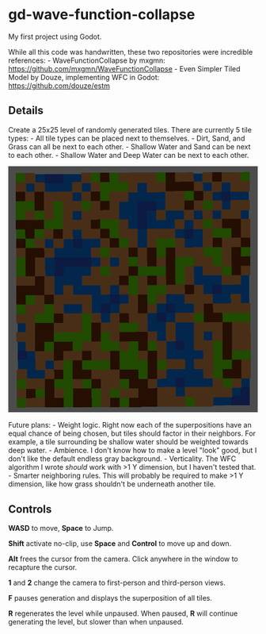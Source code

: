 # gd-wave-function-collapse
My first project using Godot.

While all this code was handwritten, these two repositories were incredible references:
	- WaveFunctionCollapse by mxgmn: https://github.com/mxgmn/WaveFunctionCollapse
	- Even Simpler Tiled Model by Douze, implementing WFC in Godot: https://github.com/douze/estm

## Details
Create a 25x25 level of randomly generated tiles. There are currently 5 tile types:
	- All tile types can be placed next to themselves.
	- Dirt, Sand, and Grass can all be next to each other.
	- Shallow Water and Sand can be next to each other.
	- Shallow Water and Deep Water can be next to each other.

![Sample generation of a 25x1x25 grid](./sample_generation.png)

Future plans:
	- Weight logic. Right now each of the superpositions have an equal chance of being chosen, but tiles should factor in their neighbors. For example, a tile surrounding be shallow water should be weighted towards deep water.
	- Ambience. I don't know how to make a level "look" good, but I don't like the default endless gray background.
	- Verticality. The WFC algorithm I wrote _should_ work with >1 Y dimension, but I haven't tested that.
	- Smarter neighboring rules. This will probably be required to make >1 Y dimension, like how grass shouldn't be underneath another tile.

## Controls
**WASD** to move, **Space** to Jump.

**Shift** activate no-clip, use **Space** and **Control** to move up and down.

**Alt** frees the cursor from the camera. Click anywhere in the window to recapture the cursor.

**1** and **2** change the camera to first-person and third-person views.

**F** pauses generation and displays the superposition of all tiles.

**R** regenerates the level while unpaused. When paused, **R** will continue generating the level, but slower than when unpaused.
